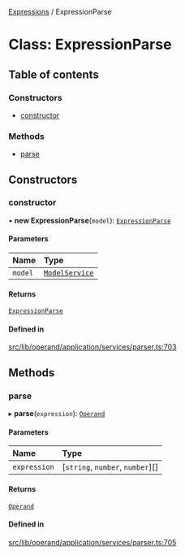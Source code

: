 [Expressions](../README.md) / ExpressionParse

# Class: ExpressionParse

## Table of contents

### Constructors

- [constructor](ExpressionParse.md#constructor)

### Methods

- [parse](ExpressionParse.md#parse)

## Constructors

### constructor

• **new ExpressionParse**(`model`): [`ExpressionParse`](ExpressionParse.md)

#### Parameters

| Name | Type |
| :------ | :------ |
| `model` | [`ModelService`](../interfaces/ModelService.md) |

#### Returns

[`ExpressionParse`](ExpressionParse.md)

#### Defined in

[src/lib/operand/application/services/parser.ts:703](https://github.com/data7expressions/3xpr/blob/418dbf851deea161666265a0dc4715e3f1fa01b7/src/lib/operand/application/services/parser.ts#L703)

## Methods

### parse

▸ **parse**(`expression`): [`Operand`](Operand.md)

#### Parameters

| Name | Type |
| :------ | :------ |
| `expression` | [`string`, `number`, `number`][] |

#### Returns

[`Operand`](Operand.md)

#### Defined in

[src/lib/operand/application/services/parser.ts:705](https://github.com/data7expressions/3xpr/blob/418dbf851deea161666265a0dc4715e3f1fa01b7/src/lib/operand/application/services/parser.ts#L705)
